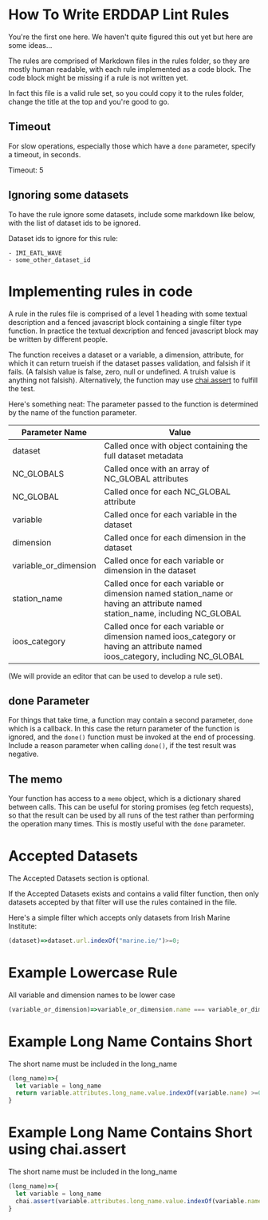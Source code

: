 # How To Write ERDDAP Lint Rules

You're the first one here. We haven't quite figured this out yet but here are some ideas...

The rules are comprised of Markdown files in the rules folder, so they are mostly human readable, 
with each rule implemented as a code block. The code block might be missing if a rule is not 
written yet.

In fact this file is a valid rule set, so you could copy it to the rules folder, change the title
at the top and you're good to go.

## Timeout
For slow operations, especially those which have a `done` parameter, specify a timeout, in seconds.

Timeout: 5

## Ignoring some datasets

To have the rule ignore some datasets, include some markdown like below, with the list of
dataset ids to be ignored.

Dataset ids to ignore for this rule:

    - IMI_EATL_WAVE
    - some_other_dataset_id


# Implementing rules in code

A rule in the rules file is comprised of a level 1 heading with some textual description and a fenced
javascript block containing a single filter type function. In practice the textual dexcription and
fenced javascript block may be written by different people.

The function receives a dataset or a variable, a dimension, attribute, for which it can return 
trueish if the dataset passes validation, and falsish if it fails. (A falsish value is false, zero,
null or undefined. A truish value is anything not falsish). Alternatively, the function may use
[chai.assert](https://www.chaijs.com/guide/styles/#assert) to fulfill the test.

Here's something neat: The parameter passed to the function is determined by the name of the function
parameter.

| Parameter Name | Value                                                                           |
|----------------|---------------------------------------------------------------------------------|
| dataset        | Called once with object containing the full dataset metadata                    |
| NC_GLOBALS     | Called once with an array of NC_GLOBAL attributes                               |
| NC_GLOBAL      | Called once for each NC_GLOBAL attribute                                        |
| variable       | Called once for each variable in the dataset                                    |
| dimension      | Called once for each dimension in the dataset                                   |
| variable_or_dimension         | Called once for each variable or dimension in the dataset                       |
| station_name   | Called once for each variable or dimension named station_name or having an attribute named station_name, including NC_GLOBAL |
| ioos_category  | Called once for each variable or dimension named ioos_category or having an attribute named ioos_category, including NC_GLOBAL |

(We will provide an editor that can be used to develop a rule set).

## done Parameter

For things that take time, a function may contain a second parameter, `done` which is a callback.
In this case the return parameter of the function is ignored, and the `done()` function must be invoked
at the end of processing. Include a reason parameter when calling `done()`, if the test result was negative.


## The memo

Your function has access to a `memo` object, which is a dictionary shared between calls. This can be useful
for storing promises (eg fetch requests), so that the result can be used by all runs of the test rather than
performing the operation many times. This is mostly useful with the `done` parameter.


# Accepted Datasets
The Accepted Datasets section is optional.

If the Accepted Datasets exists and contains a valid filter function, then only datasets accepted by
that filter will use the rules contained in the file.

Here's a simple filter which accepts only datasets from Irish Marine Institute:

```javascript
(dataset)=>dataset.url.indexOf("marine.ie/")>=0;
```

# Example Lowercase Rule
All variable and dimension names to be lower case
```javascript
(variable_or_dimension)=>variable_or_dimension.name === variable_or_dimension.name.toLowerCase();
```

# Example Long Name Contains Short
The short name must be included in the long_name
```javascript
(long_name)=>{
  let variable = long_name
  return variable.attributes.long_name.value.indexOf(variable.name) >=0;
}
```

# Example Long Name Contains Short using chai.assert
The short name must be included in the long_name
```javascript
(long_name)=>{
  let variable = long_name
  chai.assert(variable.attributes.long_name.value.indexOf(variable.name) >=0);
}
```